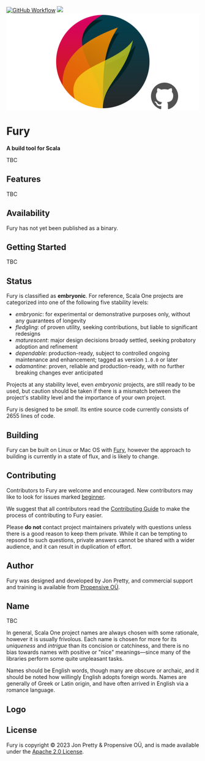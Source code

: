 [<img alt="GitHub Workflow" src="https://img.shields.io/github/actions/workflow/status/propensive/fury/main.yml?style=for-the-badge" height="24">](https://github.com/propensive/fury/actions)
[<img src="https://img.shields.io/discord/633198088311537684?color=8899f7&label=DISCORD&style=for-the-badge" height="24">](https://discord.gg/7b6mpF6Qcf)
<img src="/doc/images/github.png" valign="middle">

# Fury

__A build tool for Scala__

TBC

## Features

TBC


## Availability

Fury has not yet been published as a binary.

## Getting Started

TBC


## Status

Fury is classified as __embryonic__. For reference, Scala One projects are
categorized into one of the following five stability levels:

- _embryonic_: for experimental or demonstrative purposes only, without any guarantees of longevity
- _fledgling_: of proven utility, seeking contributions, but liable to significant redesigns
- _maturescent_: major design decisions broady settled, seeking probatory adoption and refinement
- _dependable_: production-ready, subject to controlled ongoing maintenance and enhancement; tagged as version `1.0.0` or later
- _adamantine_: proven, reliable and production-ready, with no further breaking changes ever anticipated

Projects at any stability level, even _embryonic_ projects, are still ready to
be used, but caution should be taken if there is a mismatch between the
project's stability level and the importance of your own project.

Fury is designed to be _small_. Its entire source code currently consists
of 2655 lines of code.

## Building

Fury can be built on Linux or Mac OS with [Fury](/propensive/fury), however
the approach to building is currently in a state of flux, and is likely to
change.

## Contributing

Contributors to Fury are welcome and encouraged. New contributors may like to look for issues marked
<a href="https://github.com/propensive/fury/labels/beginner">beginner</a>.

We suggest that all contributors read the [Contributing Guide](/contributing.md) to make the process of
contributing to Fury easier.

Please __do not__ contact project maintainers privately with questions unless
there is a good reason to keep them private. While it can be tempting to
repsond to such questions, private answers cannot be shared with a wider
audience, and it can result in duplication of effort.

## Author

Fury was designed and developed by Jon Pretty, and commercial support and training is available from
[Propensive O&Uuml;](https://propensive.com/).



## Name

TBC

In general, Scala One project names are always chosen with some rationale, however it is usually
frivolous. Each name is chosen for more for its _uniqueness_ and _intrigue_ than its concision or
catchiness, and there is no bias towards names with positive or "nice" meanings—since many of the
libraries perform some quite unpleasant tasks.

Names should be English words, though many are obscure or archaic, and it should be noted how
willingly English adopts foreign words. Names are generally of Greek or Latin origin, and have
often arrived in English via a romance language.

## Logo



## License

Fury is copyright &copy; 2023 Jon Pretty & Propensive O&Uuml;, and is made available under the
[Apache 2.0 License](/license.md).
